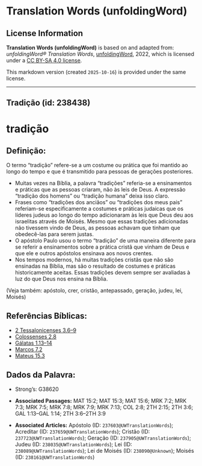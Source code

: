 # Translation Words (unfoldingWord)

## License Information

**Translation Words (unfoldingWord)** is based on and adapted from: _unfoldingWord® Translation Words_, [unfoldingWord](https://unfoldingword.org/utw), 2022, which is licensed under a [CC BY-SA 4.0 license](https://creativecommons.org/licenses/by-sa/4.0/legalcode.en).

This markdown version (created `2025-10-16`) is provided under the same license.



--------------------------------

## Tradição (id: 238438)

tradição
========

Definição:
----------

O termo “tradição” refere\-se a um costume ou prática que foi mantido ao longo do tempo e que é transmitido para pessoas de gerações posteriores.

* Muitas vezes na Bíblia, a palavra “tradições” referia\-se a ensinamentos e práticas que as pessoas criaram, não às leis de Deus. A expressão “tradição dos homens” ou “tradição humana” deixa isso claro.
* Frases como “tradições dos anciãos” ou “tradições dos meus pais” referiam\-se especificamente a costumes e práticas judaicas que os líderes judeus ao longo do tempo adicionaram às leis que Deus deu aos israelitas através de Moisés. Mesmo que essas tradições adicionadas não tivessem vindo de Deus, as pessoas achavam que tinham que obedecê\-las para serem justas.
* O apóstolo Paulo usou o termo “tradição” de uma maneira diferente para se referir a ensinamentos sobre a prática cristã que vinham de Deus e que ele e outros apóstolos ensinava aos novos crentes.
* Nos tempos modernos, há muitas tradições cristãs que não são ensinadas na Bíblia, mas são o resultado de costumes e práticas historicamente aceitas. Essas tradições devem sempre ser avaliadas à luz do que Deus nos ensina na Bíblia.

(Veja também: apóstolo, crer, cristão, antepassado, geração, judeu, lei, Moisés)

Referências Bíblicas:
---------------------

* [2 Tessalonicenses 3\.6–9](https://ref.ly/2Thess3:6-2Thess3:9)
* [Colossenses 2\.8](https://ref.ly/Col2:8)
* [Gálatas 1\.13–14](https://ref.ly/Gal1:13-Gal1:14)
* [Marcos 7\.2](https://ref.ly/Mark7:2)
* [Mateus 15\.3](https://ref.ly/Matt15:3)

Dados da Palavra:
-----------------

* Strong’s: G38620

* **Associated Passages:** MAT 15:2; MAT 15:3; MAT 15:6; MRK 7:2; MRK 7:3; MRK 7:5; MRK 7:8; MRK 7:9; MRK 7:13; COL 2:8; 2TH 2:15; 2TH 3:6; GAL 1:13–GAL 1:14; 2TH 3:6–2TH 3:9
* **Associated Articles:** Apóstolo (ID: `237603@UWTranslationWords`); Acreditar (ID: `237659@UWTranslationWords`); Cristão (ID: `237723@UWTranslationWords`); Geração (ID: `237905@UWTranslationWords`); Judeu (ID: `238035@UWTranslationWords`); Lei (ID: `238089@UWTranslationWords`); Lei de Moisés (ID: `238090@Unknown`); Moisés (ID: `238161@UWTranslationWords`)

